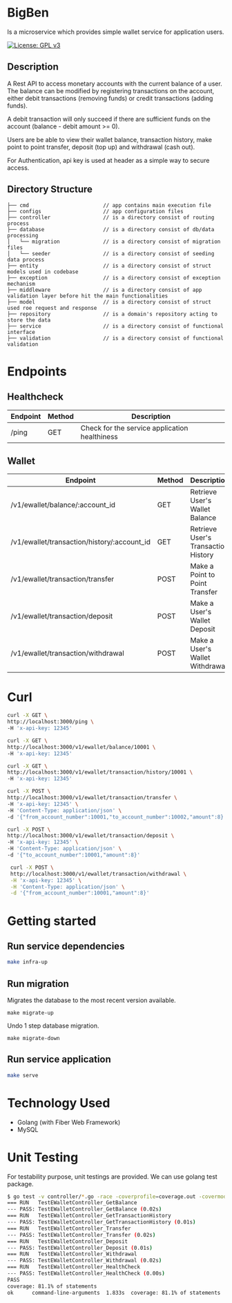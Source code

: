 # BigBen

Is a microservice which provides simple wallet service for application users. 

[![License: GPL v3](https://img.shields.io/badge/License-GPLv3-blue.svg)](https://www.gnu.org/licenses/gpl-3.0)


## Description

A Rest API to access monetary accounts with the current balance of a user. 
The balance can be modified by registering transactions on the account, either debit transactions (removing funds) or credit transactions (adding funds).

A debit transaction will only succeed if there are sufficient funds on the account (balance - debit amount >= 0).

Users are be able to view their wallet balance, transaction history, make point to point transfer, deposit (top up) and withdrawal (cash out).

For Authentication, api key is used at header as a simple way to secure access.

 
## Directory Structure  
```
├── cmd                        // app contains main execution file 
├── configs                    // app configuration files 
├── controller                 // is a directory consist of routing process
├── database                   // is a directory consist of db/data processing
│   └── migration              // is a directory consist of migration files
│   └── seeder                 // is a directory consist of seeding data process
├── entity                     // is a directory consist of struct models used in codebase
├── exception                  // is a directory consist of exception mechanism
├── middleware                 // is a directory consist of app validation layer before hit the main functionalities 
├── model                      // is a directory consist of struct used roe request and response
├── repository                 // is a domain's repository acting to store the data
├── service                    // is a directory consist of functional interface
├── validation                 // is a directory consist of functional validation
```
# Endpoints

## Healthcheck

| Endpoint | Method | Description |
| -------- | ------ | ----------- |
| /ping    | GET    | Check for the service application healthiness |

## Wallet

| Endpoint                                      | Method | Description |
| --------------------------------------------- | ------ | ----------- |
| /v1/ewallet/balance/:account_id               | GET    | Retrieve User's Wallet Balance  |
| /v1/ewallet/transaction/history/:account_id   | GET    | Retrieve User's Transaction History |
| /v1/ewallet/transaction/transfer              | POST   | Make a Point to Point Transfer |
| /v1/ewallet/transaction/deposit               | POST   | Make a User's Wallet Deposit |
| /v1/ewallet/transaction/withdrawal            | POST   | Make a User's Wallet Withdrawal |

# Curl

  ```sh
  curl -X GET \
  http://localhost:3000/ping \
  -H 'x-api-key: 12345' 
  ```
  ```sh
  curl -X GET \
  http://localhost:3000/v1/ewallet/balance/10001 \
  -H 'x-api-key: 12345' 
  ```
  ```sh
  curl -X GET \
  http://localhost:3000/v1/ewallet/transaction/history/10001 \
  -H 'x-api-key: 12345' 
  ```
  ```sh
  curl -X POST \
  http://localhost:3000/v1/ewallet/transaction/transfer \
  -H 'x-api-key: 12345' \
  -H 'Content-Type: application/json' \
  -d '{"from_account_number":10001,"to_account_number":10002,"amount":8}'
  ```
  ```sh
  curl -X POST \
  http://localhost:3000/v1/ewallet/transaction/deposit \
  -H 'x-api-key: 12345' \
  -H 'Content-Type: application/json' \
  -d '{"to_account_number":10001,"amount":8}'
  ```
 ```sh
  curl -X POST \
  http://localhost:3000/v1/ewallet/transaction/withdrawal \
  -H 'x-api-key: 12345' \
  -H 'Content-Type: application/json' \
  -d '{"from_account_number":10001,"amount":8}'
  ```


# Getting started

## Run service dependencies

```sh
make infra-up
```

## Run migration
Migrates the database to the most recent version available.
```
make migrate-up
```

Undo 1 step database migration.
```
make migrate-down
```

## Run service application

```sh
make serve
```

# Technology Used

- Golang (with Fiber Web Framework)
- MySQL

# Unit Testing

For testability purpose, unit testings are provided.
We can use golang test package.

```sh
$ go test -v controller/*.go -race -coverprofile=coverage.out -covermode=atomic
=== RUN   TestEWalletController_GetBalance
--- PASS: TestEWalletController_GetBalance (0.02s)
=== RUN   TestEWalletController_GetTransactionHistory
--- PASS: TestEWalletController_GetTransactionHistory (0.01s)
=== RUN   TestEWalletController_Transfer
--- PASS: TestEWalletController_Transfer (0.02s)
=== RUN   TestEWalletController_Deposit
--- PASS: TestEWalletController_Deposit (0.01s)
=== RUN   TestEWalletController_Withdrawal
--- PASS: TestEWalletController_Withdrawal (0.02s)
=== RUN   TestEWalletController_HealthCheck
--- PASS: TestEWalletController_HealthCheck (0.00s)
PASS
coverage: 81.1% of statements
ok      command-line-arguments  1.833s  coverage: 81.1% of statements

```
